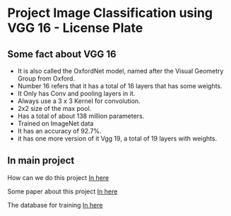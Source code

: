 # Project Image Classification using VGG 16 -  License Plate
## Some fact about VGG 16

- It is also called the OxfordNet model, named after the Visual Geometry Group from Oxford.
- Number 16 refers that it has a total of 16 layers that has some weights.
- It Only has Conv and pooling layers in it.
- Always use a 3 x 3 Kernel for convolution.
- 2x2 size of the max pool.
- Has a total of about 138 million parameters.
- Trained on ImageNet data
- It has an accuracy of 92.7%.
- it has one more version of it Vgg 19, a total of 19 layers with weights.

## In main project
How can we do this project [In here](https://medium.com/pythoneers/vgg-16-architecture-implementation-and-practical-use-e0fef1d14557)

Some paper about this project [In here](https://github.com/18520381/434_Project_10/blob/b10e351bd3e1724d856f473f1b275ca974b9a7ac/License%20Plate/License-Plate-Recognition-System-using-Deep-Learning.pdf)

The database for training [In here](https://www.kaggle.com/andrewmvd/car-plate-detection)

